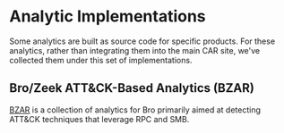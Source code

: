 # Analytic Implementations

Some analytics are built as source code for specific products. For these analytics, rather than integrating them into the main CAR site, we've collected them under this set of implementations.

## Bro/Zeek ATT&CK-Based Analytics (BZAR)

[BZAR](bzar) is a collection of analytics for Bro primarily aimed at detecting ATT&CK techniques that leverage RPC and SMB.